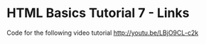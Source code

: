 HTML Basics Tutorial 7 - Links
==============================

Code for the following video tutorial http://youtu.be/LBjO9CL-c2k
